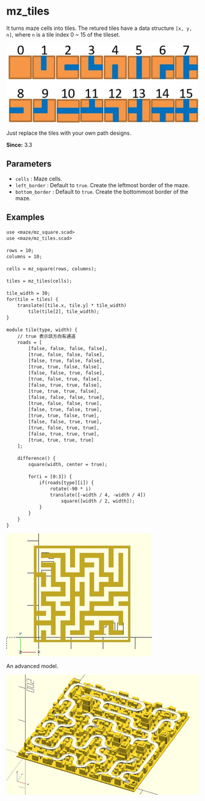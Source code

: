 # mz_tiles

It turns maze cells into tiles. The retured tiles have a data structure `[x, y, n]`, where `n` is a tile index 0 ~ 15 of the tileset.

![mz_tiles](images/lib3x-mz_tiles-1.JPG)

Just replace the tiles with your own path designs.

**Since:** 3.3

## Parameters

- `cells` : Maze cells.
- `left_border` : Default to `true`. Create the leftmost border of the maze.
- `bottom_border` : Default to `true`. Create the bottommost border of the maze.

## Examples
    
	use <maze/mz_square.scad>
	use <maze/mz_tiles.scad>

	rows = 10;
	columns = 10;

	cells = mz_square(rows, columns);

	tiles = mz_tiles(cells);

	tile_width = 30;
	for(tile = tiles) {
		translate([tile.x, tile.y] * tile_width)
			tile(tile[2], tile_width);
	}

	module tile(type, width) {
		// true 表示該方向有通道
		roads = [
			[false, false, false, false],
			[true, false, false, false],
			[false, true, false, false],
			[true, true, false, false],
			[false, false, true, false],
			[true, false, true, false],
			[false, true, true, false],
			[true, true, true, false],
			[false, false, false, true],
			[true, false, false, true],
			[false, true, false, true],
			[true, true, false, true],
			[false, false, true, true],
			[true, false, true, true],
			[false, true, true, true],
			[true, true, true, true]
		];

		difference() {
			square(width, center = true);
		
			for(i = [0:3]) {
				if(roads[type][i]) {
					rotate(-90 * i)
					translate([-width / 4, -width / 4])
						square([width / 2, width]);
				}
			}
		}
	}

![mz_tiles](images/lib3x-mz_tiles-2.JPG)

An advanced model.

[![mz_tiles](images/lib3x-mz_tiles-3.JPG)](https://cults3d.com/en/3d-model/art/maze-city)
